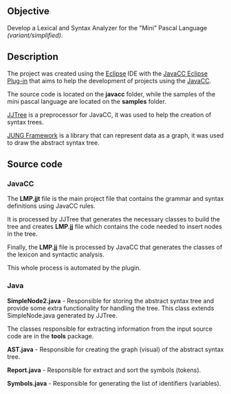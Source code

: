 ## Objective

Develop a Lexical and Syntax Analyzer for the "Mini" Pascal Language _(variant/simplified)_.

## Description

The project was created using the [Eclipse](http://www.eclipse.org/) IDE with the [JavaCC Eclipse Plug-in](http://eclipse-javacc.sourceforge.net/) that aims to help the development of projects using the [JavaCC](http://javacc.java.net/).

The source code is located on the **javacc** folder, while the samples of the mini pascal language are located on the **samples** folder.

[JJTree](http://javacc.java.net/doc/JJTree.html) is a preprocessor for JavaCC, it was used to help the creation of syntax trees.

[JUNG Framework](http://jung.sourceforge.net/) is a library that can represent data as a graph, it was used to draw the abstract syntax tree.

## Source code

### JavaCC

The **LMP.jjt** file is the main project file that contains the grammar and syntax definitions using JavaCC rules. 

It is processed by JJTree that generates the necessary classes to build the tree and creates **LMP.jj** file which contains the code needed to insert nodes in the tree.

Finally, the **LMP.jj** file is processed by JavaCC that generates the classes of the lexicon and syntactic analysis.

This whole process is automated by the plugin.

### Java

**SimpleNode2.java** - Responsible for storing the abstract syntax tree and provide some extra functionality for handling the tree. This class extends SimpleNode.java generated by JJTree.

The classes responsible for extracting information from the input source code are in the **tools** package.

**AST.java** - Responsible for creating the graph (visual) of the abstract syntax tree.

**Report.java** - Responsible for extract and sort the symbols (tokens).

**Symbols.java** - Responsible for generating the list of identifiers (variables).
